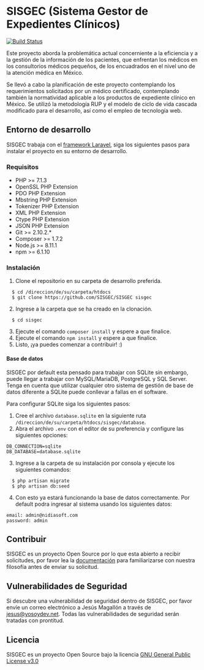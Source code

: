 # SISGEC (Sistema Gestor de Expedientes Clínicos)
[![Build Status](https://travis-ci.org/SISGEC/SISGEC.svg?branch=master)](https://travis-ci.org/SISGEC/SISGEC)

Este proyecto aborda la problemática actual concerniente a la eficiencia y a la gestión de la información de los pacientes, que enfrentan los médicos en los consultorios médicos pequeños, de los encuadrados en el nivel uno de la atención médica en México.

Se llevó a cabo la planificación de este proyecto contemplando los requerimientos solicitados por un médico certificado, contemplando también la normatividad aplicable a los productos de expediente clínico en México. Se utilizó la metodología RUP y el modelo de ciclo de vida cascada modificado para el desarrollo, así como el empleo de tecnología web.

## Entorno de desarrollo

SISGEC trabaja con el [framework Laravel](https://laravel.com/docs/5.7/mix), siga los siguientes pasos para instalar el proyecto en su entorno de desarrollo.

### Requisitos

- PHP >= 7.1.3
- OpenSSL PHP Extension
- PDO PHP Extension
- Mbstring PHP Extension
- Tokenizer PHP Extension
- XML PHP Extension
- Ctype PHP Extension
- JSON PHP Extension
- Git >= 2.10.2.*
- Composer >= 1.7.2
- Node.js >= 8.11.1
- npm >= 6.1.10

### Instalación

1. Clone el repositorio en su carpeta de desarrollo preferida.
```
  $ cd /direccion/de/su/carpeta/htdocs
  $ git clone https://github.com/SISGEC/SISGEC sisgec
```
2. Ingrese a la carpeta que se ha creado en la clonación.
```
  $ cd sisgec
```
3. Ejecute el comando `composer install` y espere a que finalice.
4. Ejecute el comando `npm install` y espere a que finalice.
5. Listo, ¡ya puedes comenzar a contribuir! :)

#### Base de datos

SISGEC por default esta pensado para trabajar con SQLite sin embargo, puede llegar a trabajar con MySQL/MariaDB, PostgreSQL y SQL Server. Tenga en cuenta que utilizar cualquier otro sistema de gestión de base de datos diferente a SQLite puede conllevar a fallas en el software.

Para configurar SQLite siga los siguientes pasos:

1. Cree el archivo `database.sqlite` en la siguiente ruta `/direccion/de/su/carpeta/htdocs/sisgec/database`.
2. Abra el archivo `.env` con el editor de su preferencia y configure las siguientes opciones:
```
DB_CONNECTION=sqlite
DB_DATABASE=database.sqlite
```
3. Ingrese a la carpeta de su instalación por consola y ejecute los siguientes comandos:
```
  $ php artisan migrate
  $ php artisan db:seed
```
4. Con esto ya estará funcionando la base de datos correctamente. Por default podra ingresar al sistema usando los siguientes datos:
```
email: admin@nidiasoft.com
password: admin
```

## Contribuir

SISGEC es un proyecto Open Source por lo que esta abierto a recibir solicitudes, por favor lea la [documentación](https://github.com/SISGEC/SISGEC/wiki) para familiarizarse con nuestra filosofía antes de enviar su solicitud.

## Vulnerabilidades de Seguridad

Si descubre una vulnerabilidad de seguridad dentro de SISGEC, por favor envíe un correo electrónico a Jesús Magallón a través de jesus@yosoydev.net. Todas las vulnerabilidades de seguridad serán tratadas con prontitud.

## Licencia
SISGEC es un proyecto Open Source bajo la licencia [GNU General Public License v3.0](https://github.com/SISGEC/SISGEC/blob/master/LICENSE)
